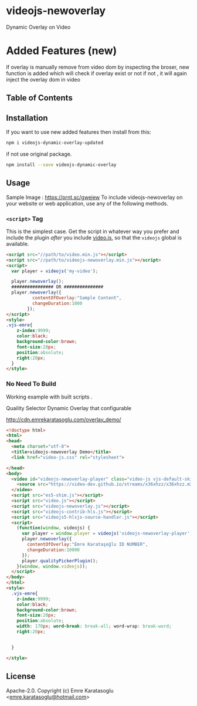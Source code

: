 # videojs-newoverlay
Dynamic Overlay on Video 

# Added Features (**new**)
If overlay is manually remove from video dom by inspecting the broser, new function is added which will check if overlay exist or not if not , it will again inject the overlay dom in video

## Table of Contents

<!-- START doctoc -->
<!-- END doctoc -->
## Installation

If you want to use new added features then install from this:
```sh
npm i videojs-dynamic-overlay-updated
````
 if not use original package.
 
```sh
npm install --save videojs-dynamic-overlay
```

## Usage
Sample Image : https://prnt.sc/gwejew
To include videojs-newoverlay on your website or web application, use any of the following methods.

### `<script>` Tag

This is the simplest case. Get the script in whatever way you prefer and include the plugin _after_ you include [video.js][videojs], so that the `videojs` global is available.

```html
<script src="//path/to/video.min.js"></script>
<script src="//path/to/videojs-newoverlay.min.js"></script>
<script>
  var player = videojs('my-video');

  player.newoverlay();
  ################ OR ###############
  player.newoverlay({
          contentOfOverlay:"Sample Content",
          changeDuration:1000
        });
</script>
<style>
.vjs-emre{
    z-index:9999;
    color:black;
    background-color:brown;
    font-size:20px;
    position:absolute;
    right:20px;
  }
</style>
```

### No Need To Build

Working example with built scripts .

Quaility Selector
Dynamic Overlay that configurable

http://cdn.emrekaratasoglu.com/overlay_demo/

```html
<!doctype html>
<html>
<head>
  <meta charset="utf-8">
  <title>videojs-newoverlay Demo</title>
  <link href="video-js.css" rel="stylesheet">

</head>
<body>
  <video id="videojs-newoverlay-player" class="video-js vjs-default-skin" controls height="480" width="848" poster="http://vjs.zencdn.net/v/oceans.png">
    <source src="https://video-dev.github.io/streams/x36xhzz/x36xhzz.m3u8" type="application/x-mpegurl">
  </video>
  <script src="es5-shim.js"></script>
  <script src="video.js"></script>
  <script src="videojs-newoverlay.js"></script>
  <script src="videojs-contrib-hls.js"></script>
  <script src="videojs5-hlsjs-source-handler.js"></script>
  <script>
    (function(window, videojs) {
      var player = window.player = videojs('videojs-newoverlay-player');
      player.newoverlay({
        contentOfOverlay:"Emre Karataşoğlu ID NUMBER",
        changeDuration:10000
      });
	  player.qualityPickerPlugin();
    }(window, window.videojs));
  </script>
</body>
</html>
<style>
  .vjs-emre{
    z-index:9999;
    color:black;
    background-color:brown;
    font-size:20px;
    position:absolute;
    width: 170px; word-break: break-all; word-wrap: break-word;
	right:20px;


  }

</style>
```


## License

Apache-2.0. Copyright (c) Emre Karatasoglu &lt;emre.karatasoglu@hotmail.com&gt;


[videojs]: http://videojs.com/
